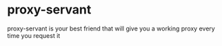 # proxy-servant
proxy-servant is your best friend that will give you a working proxy every time you request it
